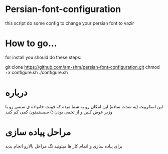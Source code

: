 # Persian-font-configuration
this script do some config to change your persian font to vazir

# How to go...
for install you should do these steps:

  git clone https://github.com/am-shm/persian-font-configuration.git
  chmod +x configure.sh
  ./configure.sh
  
# درباره 
این اسکریپت (به شدت ساده) این امکان رو به شما میده که فونت خانواده ی سنس رو با وزیر عوض کنین و از تخمی بودن ؛) سیستمتون کمی کم کنید

# مراحل پیاده سازی
برای پیاده سازی و اتمام کار ها میتونید تگ مراحل بالارو انجام بدید 
